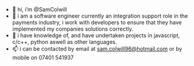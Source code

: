 - 👋 hi, i’m @SamColwill
- 👀 i am a software engineer currently an integration support role in the payments industry, i work with developers to ensure that they have implemented my companies solutions correctly.
- 🌱 i have knowledge of, and have undertaken projects in javascript, c/c++, python aswell as other languages.
- 📫 i can be contacted by email at sam.colwill96@hotmail.com or by mobile on 07401 541937

